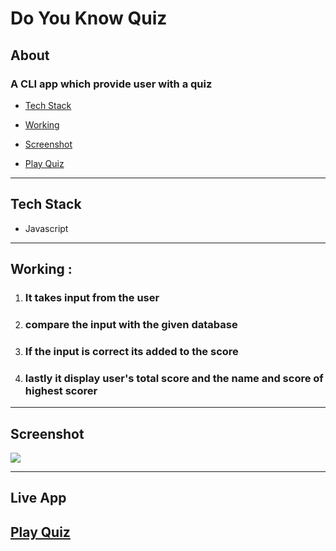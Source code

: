  # Do You Know Quiz

 ## About

 ### A **CLI** app which provide user with a quiz


   - [Tech Stack](#tech-stack)
   - [Working](#working)
   - [Screenshot](#screenshot)

 - [Play Quiz](#live-app)

---

 ## Tech Stack

 - Javascript


 ---

 ## Working :

 1. ### It takes input from the user
 2. ### compare the input with the given database
 3. ### If the input is correct its added to the score
 4. ### lastly it display user's total score and the name and score of highest scorer


 ----
 
 
 ## Screenshot
 
 ![](https://www.awesomescreenshot.com/image/35501344?key=cee5dc39aef05883dc91fd77c1ef9c2e)


 ---

## Live App

## [Play Quiz](https://replit.com/@alefiyahmadar/DO-YOU-KNOW-ALEFIYAH-part-2?embed=1&output=1)
